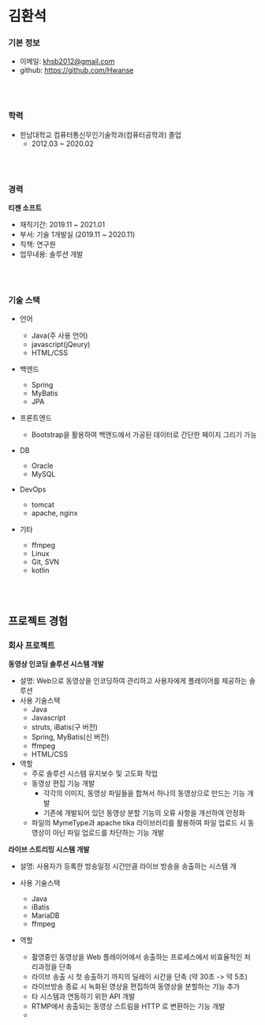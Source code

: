 # 김환석

### 기본 정보
- 이메일: khsb2012@gmail.com
- github: https://github.com/Hwanse

<br><br>

### 학력
- 한남대학교 컴퓨터통신무인기술학과(컴퓨터공학과) 졸업
    - 2012.03 ~ 2020.02

<br><br>

### 경력

**티젠 소프트**
- 재직기간: 2019.11 ~ 2021.01
- 부서: 기술 1개발실 (2019.11 ~ 2020.11)
- 직책: 연구원
- 업무내용: 솔루션 개발

<br><br>

### 기술 스택
- 언어
    - Java(주 사용 언어)
    - javascript(jQeury)
    - HTML/CSS

- 백엔드
    - Spring
    - MyBatis
    - JPA

- 프론트엔드
    - Bootstrap을 활용하여 백엔드에서 가공된 데이터로 간단한 페이지 그리기 가능

- DB
    - Oracle
    - MySQL

- DevOps
    - tomcat
    - apache, nginx

- 기타
    - ffmpeg
    - Linux
    - Git, SVN
    - kotlin

<br><br>

## 프로젝트 경험

### 회사 프로젝트
 
**동영상 인코딩 솔루션 시스템 개발**     

- 설명: Web으로 동영상을 인코딩하여 관리하고 사용자에게 플레이어를 제공하는 솔루션
- 사용 기술스택
    - Java
    - Javascript
    - struts, iBatis(구 버전)
    - Spring, MyBatis(신 버전)
    - ffmpeg
    - HTML/CSS
- 역할
    - 주로 솔루션 시스템 유지보수 및 고도화 작업
    - 동영상 편집 기능 개발
      - 각각의 이미지, 동영상 파일들을 합쳐서 하나의 동영상으로 만드는 기능 개발
      - 기존에 개발되어 있던 동영상 분할 기능의 오류 사항을 개선하여 안정화
    - 파일의 MymeType과 apache tika 라이브러리를 활용하여 파일 업로드 시 동영상이 아닌 파일 업로드를 차단하는 기능 개발
    


**라이브 스트리밍 시스템 개발**       

- 설명: 사용자가 등록한 방송일정 시간만큼 라이브 방송을 송출하는 시스템 개
- 사용 기술스택
    - Java
    - iBatis
    - MariaDB
    - ffmpeg
    
- 역할
    - 촬영중인 동영상을 Web 플레이어에서 송출하는 프로세스에서 비효율적인 처리과정을 단축
    - 라이브 송출 시 첫 송출하기 까지의 딜레이 시간을 단축 (약 30초 -> 약 5초)
    - 라이브방송 종료 시 녹화된 영상을 편집하여 동영상을 분할하는 기능 추가
    - 타 시스템과 연동하기 위한 API 개발
    - RTMP에서 송출되는 동영상 스트림을 HTTP 로 변환하는 기능 개발
    - 
